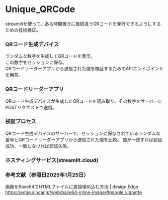 # Unique_QRCode
streamlitを使って、ある時間置きに毎回違うQRコードを発行できるようにするための技術検証。

### QRコード生成デバイス  

ランダムな数字を生成してQRコードを表示。  
この数字をセッションに保存。  
QRコードリーダーアプリから送信された値を検証するためのAPIエンドポイントを用意。  
### QRコードリーダーアプリ  
QRコード生成デバイスが生成したQRコードを読み取り、その数字をサーバーにPOSTリクエストで送信。   

### 検証プロセス  
QRコード生成デバイスのサーバーで、セッションに保存されているランダムな番号とQRコードリーダーアプリから送信された値を比較。
値が一致すれば認証成功、一致しなければ認証失敗。
### ホスティングサービス(streamlit.cloud)

### 参考文献（参照日2025年1月25日）
画像をBase64でHTMLファイルに直接埋め込む方法 | design Edge  
https://edge.sincar.jp/web/base64-inline-image/#google_vignette

